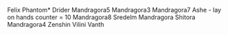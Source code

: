Felix
Phantom*
Drider
Mandragora5
Mandragora3
Mandragora7
Ashe - lay on hands counter = 10
Mandragora8
Sredelm Mandragora
Shitora
Mandragora4
Zenshin
Vilini
Vanth

